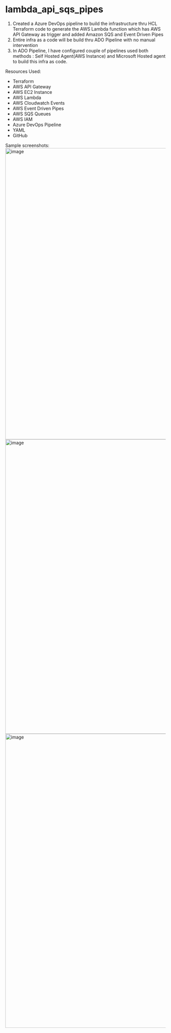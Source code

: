 # lambda_api_sqs_pipes
1. Created a Azure DevOps pipeline to build the infrastructure thru HCL Terraform code to generate the AWS Lambda function which has AWS API Gateway as trigger and added Amazon SQS and Event Driven Pipes
2. Entire infra as a code will be build thru ADO Pipeline with no manual intervention
3. In ADO Pipeline, I have configured couple of pipelines used both methods : Self Hosted Agent(AWS Instance) and Microsoft Hosted agent to build this infra as code.

Resources Used: 
- Terraform 
- AWS API Gateway
- AWS EC2 Instance
- AWS Lambda
- AWS Cloudwatch Events
- AWS Event Driven Pipes
- AWS SQS Queues
- AWS IAM
- Azure DevOps Pipeline
- YAML
- GitHub

Sample screenshots: 
<img width="913" alt="image" src="https://github.com/srinivle/lambda_api_sqs_pipes/assets/50224645/b8b99052-0944-481d-87b3-50df0adfba80">
<img width="923" alt="image" src="https://github.com/srinivle/lambda_api_sqs_pipes/assets/50224645/ffbe33f2-e5e7-4f6d-be2f-b6196f8b8162">
<img width="922" alt="image" src="https://github.com/srinivle/lambda_api_sqs_pipes/assets/50224645/cad031bc-225f-40f6-9d60-c1ac50a065cc">


